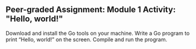 ## Peer-graded Assignment: Module 1 Activity: "Hello, world!"
Download and install the Go tools on your machine. Write a Go program to print “Hello, world!” on the screen. Compile and run the program.
